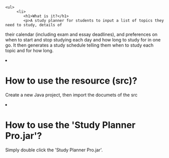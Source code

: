 	<ul>
       	 <li>	
        	<h1>What is it?</h1>
            <p>A study planner for students to input a list of topics they need to study, details of
their calendar (including exam and essay deadlines), and preferences on when to start and stop
studying each day and how long to study for in one go. It then generates a study schedule telling
them when to study each topic and for how long.</p>
         </li>
          <li>	
        	<h1>How to use the resource (src)?</h1>
            <p>Create a new Java project, then import the documets of the src</p>
          </li>
          <li>	
        	<h1>How to use the 'Study Planner Pro.jar'?</h1>
            <p>Simply double click the 'Study Planner Pro.jar'.</p>
          </li>
</ul>